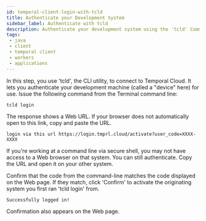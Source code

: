 ```yaml
---
id: temporal-client-login-with-tcld
title: Authenticate your Development System
sidebar_label: Authenticate with tcld
description: Authenticate your development system using the 'tcld' Command Line tool.
tags:
 - java
 - client
 - temporal client
 - workers
 - applications
---
```


In this step, you use 'tcld', the CLI utility, to connect to Temporal Cloud.
It lets you authenticate your development machine (called a "device" here) for use.
Issue the following command from the Terminal command line:

```
tcld login
```

The response shows a Web URL.
If your browser does not automatically open to this link, copy and paste the URL.

```
login via this url https://login.tmprl.cloud/activate?user_code=XXXX-XXXX
```

If you're working at a command line via secure shell, you may not have access to a Web browser on that system.
You can still authenticate.
Copy the URL and open it on your other system.

Confirm that the code from the command-line matches the code displayed on the Web page.
If they match, click 'Confirm' to activate the originating system you first ran 'tcld login' from.

```
Successfully logged in!
```

Confirmation also appears on the Web page.
